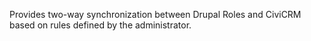 Provides two-way synchronization between Drupal Roles and CiviCRM based on rules defined by the administrator.
